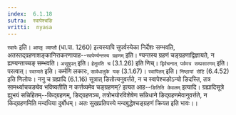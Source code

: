 ```yaml
---
index:  6.1.18
sutra:  स्वापेश्चङि
vritti:  nyasa
---
```


`स्वापेः` इति। `आप्लृ व्याप्तौ` (धा.पा. 1260) इत्यस्यापि सुपर्वस्येका निर्देशः सम्भवति, अतस्तद्ग्रहणाशङ्कानिराकरणायाह--`स्वपेर्ण्यन्तस्य ग्रहणम्` इति। ण्यन्तस्य ग्रहणं चङ्ग्रहणाद्विज्ञायते, न ह्यण्यन्ताच्चङ् सम्भवति। `असूषुपत्` इति। `हेतुमति च` (3.1.26) इति णिच्। `द्विर्वचनात् पर्वमत्र सम्प्रसारणम्` इति। परत्वात्। `स्वाप्यते` इति। कर्मणि लकारः, `सार्वधातुके यक्` (3.1.67)। `स्वापितम्` इति। `निष्ठायां सेटि` (6.4.52) इति णिलोपः। ननु च ग्रह्यादि (6.1.16) सूत्रात् ङितोत्यनुवर्त्तते, न च स्वापेश्चङोऽन्यो ङिदस्ति, तत्र सामर्थ्याचचङ्येव भविष्यतीति न कर्त्तव्यमेव चङ्ग्रहणम्? इत्यत आह--`ङितिति केवलम्` इत्यादि। ग्रह्यादिसूत्रे ह्युभयं सन्निहितम्--किद्ग्रहणम्, ङिद्ग्रहणञ्च, तत्रोभयोरविशेषेण सन्निधाने ङिद्ग्रहणमेवानुवर्त्तते, न किद्ग्रहणमिति मन्दधिया दुर्बोधम्। अतः सुखप्रतिपत्त्ये मन्दबुद्धेश्चङ्ग्रहणं क्रियत इति भावः।।


